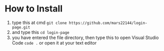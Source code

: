 # How to Install
1. type this at cmd
   ```git clone https://github.com/mars22144/login-page.git```
2. and type this
   ```cd login-page```
3. you have entered the file directory, then type this to open Visual Studio Code
   ```code .``` or open it at your text editor

